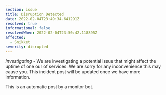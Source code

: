 ```yaml
---
section: issue
title: Disruption Detected
date: 2022-02-04T23:49:34.641291Z
resolved: true
informational: false
resolvedWhen: 2022-02-04T23:50:42.118895Z
affected:
  - Snikket
severity: disrupted
---
```

*Investigating* - We are investigating a potential issue that might affect the uptime of one our of services. We are sorry for any inconvenience this may cause you. This incident post will be updated once we have more information.

This is an automatic post by a monitor bot.
        